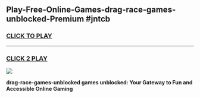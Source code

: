 
## Play-Free-Online-Games-drag-race-games-unblocked-Premium #jntcb
<h3>
<a href="https://premium.freeplayer.one?title=drag-race-games-unblocked&ref=8M">CLICK TO PLAY</a></h3>
<hr>

<h3>
<a href="https://premium.freeplayer.one?title=drag-race-games-unblocked&ref=8M">CLICK 2 PLAY</a>
  
</h3>

<a href="https://premium.freeplayer.one?title=drag-race-games-unblocked&ref=8M"><img src="https://clearcache.store/games.png"></a>


**drag-race-games-unblocked games unblocked: Your Gateway to Fun and Accessible Online Gaming**
